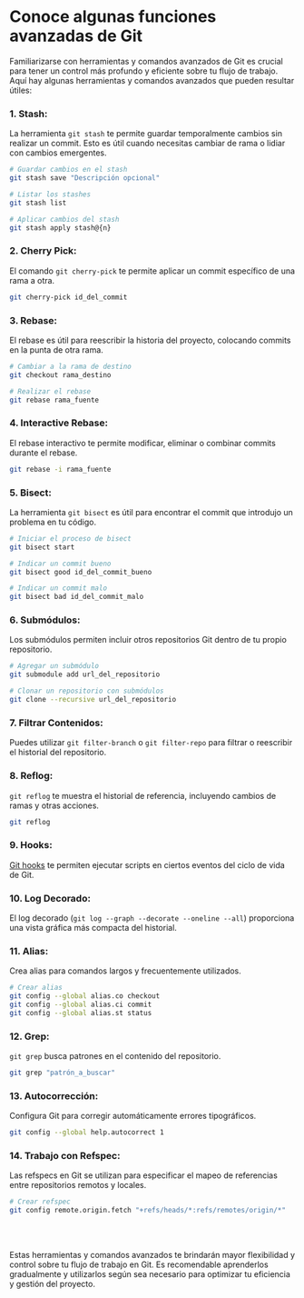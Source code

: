 # Conoce algunas funciones avanzadas de Git

Familiarizarse con herramientas y comandos avanzados de Git es crucial para tener un control más profundo y eficiente sobre tu flujo de trabajo. Aquí hay algunas herramientas y comandos avanzados que pueden resultar útiles:

### 1. **Stash:**
La herramienta `git stash` te permite guardar temporalmente cambios sin realizar un commit. Esto es útil cuando necesitas cambiar de rama o lidiar con cambios emergentes.

```bash
# Guardar cambios en el stash
git stash save "Descripción opcional"

# Listar los stashes
git stash list

# Aplicar cambios del stash
git stash apply stash@{n}
```

### 2. **Cherry Pick:**
El comando `git cherry-pick` te permite aplicar un commit específico de una rama a otra.

```bash
git cherry-pick id_del_commit
```

### 3. **Rebase:**
El rebase es útil para reescribir la historia del proyecto, colocando commits en la punta de otra rama.

```bash
# Cambiar a la rama de destino
git checkout rama_destino

# Realizar el rebase
git rebase rama_fuente
```

### 4. **Interactive Rebase:**
El rebase interactivo te permite modificar, eliminar o combinar commits durante el rebase.

```bash
git rebase -i rama_fuente
```

### 5. **Bisect:**
La herramienta `git bisect` es útil para encontrar el commit que introdujo un problema en tu código.

```bash
# Iniciar el proceso de bisect
git bisect start

# Indicar un commit bueno
git bisect good id_del_commit_bueno

# Indicar un commit malo
git bisect bad id_del_commit_malo
```

### 6. **Submódulos:**
Los submódulos permiten incluir otros repositorios Git dentro de tu propio repositorio.

```bash
# Agregar un submódulo
git submodule add url_del_repositorio

# Clonar un repositorio con submódulos
git clone --recursive url_del_repositorio
```

### 7. **Filtrar Contenidos:**
Puedes utilizar `git filter-branch` o `git filter-repo` para filtrar o reescribir el historial del repositorio.

### 8. **Reflog:**
`git reflog` te muestra el historial de referencia, incluyendo cambios de ramas y otras acciones.

```bash
git reflog
```

### 9. **Hooks:**
[Git hooks](https://git-scm.com/book/en/v2/Customizing-Git-Git-Hooks) te permiten ejecutar scripts en ciertos eventos del ciclo de vida de Git.

### 10. **Log Decorado:**
El log decorado (`git log --graph --decorate --oneline --all`) proporciona una vista gráfica más compacta del historial.

### 11. **Alias:**
Crea alias para comandos largos y frecuentemente utilizados.

```bash
# Crear alias
git config --global alias.co checkout
git config --global alias.ci commit
git config --global alias.st status
```

### 12. **Grep:**
`git grep` busca patrones en el contenido del repositorio.

```bash
git grep "patrón_a_buscar"
```

### 13. **Autocorrección:**
Configura Git para corregir automáticamente errores tipográficos.

```bash
git config --global help.autocorrect 1
```

### 14. **Trabajo con Refspec:**
Las refspecs en Git se utilizan para especificar el mapeo de referencias entre repositorios remotos y locales.

```bash
# Crear refspec
git config remote.origin.fetch "+refs/heads/*:refs/remotes/origin/*"
```

<br><br>

Estas herramientas y comandos avanzados te brindarán mayor flexibilidad y control sobre tu flujo de trabajo en Git. Es recomendable aprenderlos gradualmente y utilizarlos según sea necesario para optimizar tu eficiencia y gestión del proyecto.
